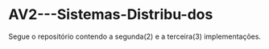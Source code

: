 # AV2---Sistemas-Distribu-dos
Segue o repositório contendo a segunda(2) e a terceira(3) implementações. 
